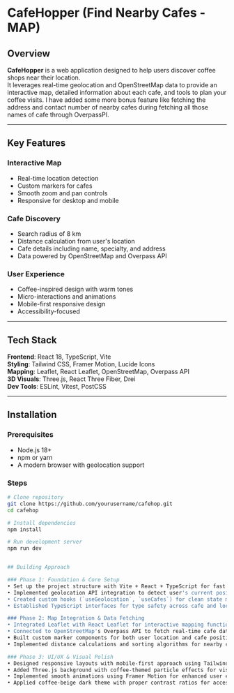 # CafeHopper (Find Nearby Cafes - MAP)

## Overview

**CafeHopper** is a web application designed to help users discover coffee shops near their location.  
It leverages real-time geolocation and OpenStreetMap data to provide an interactive map, detailed information about each cafe, and tools to plan your coffee visits.
I have added some more bonus feature like fetching the address and contact number of nearby cafes during fetching all those names of cafe through OverpassPI.

---

## Key Features

### Interactive Map
- Real-time location detection  
- Custom markers for cafes  
- Smooth zoom and pan controls  
- Responsive for desktop and mobile  

### Cafe Discovery
- Search radius of 8 km  
- Distance calculation from user's location  
- Cafe details including name, specialty, and address  
- Data powered by OpenStreetMap and Overpass API  

### User Experience
- Coffee-inspired design with warm tones  
- Micro-interactions and animations  
- Mobile-first responsive design  
- Accessibility-focused  

---

## Tech Stack

**Frontend**: React 18, TypeScript, Vite  
**Styling**: Tailwind CSS, Framer Motion, Lucide Icons  
**Mapping**: Leaflet, React Leaflet, OpenStreetMap, Overpass API  
**3D Visuals**: Three.js, React Three Fiber, Drei  
**Dev Tools**: ESLint, Vitest, PostCSS  

---

## Installation

### Prerequisites
- Node.js 18+  
- npm or yarn  
- A modern browser with geolocation support  

### Steps
```bash
# Clone repository
git clone https://github.com/yourusername/cafehop.git
cd cafehop

# Install dependencies
npm install

# Run development server
npm run dev


## Building Approach

### Phase 1: Foundation & Core Setup
• Set up the project structure with Vite + React + TypeScript for fast development
• Implemented geolocation API integration to detect user's current position
• Created custom hooks (`useGeolocation`, `useCafes`) for clean state management
• Established TypeScript interfaces for type safety across cafe and location data

### Phase 2: Map Integration & Data Fetching
• Integrated Leaflet with React Leaflet for interactive mapping functionality
• Connected to OpenStreetMap's Overpass API to fetch real-time cafe data within 8km radius
• Built custom marker components for both user location and cafe positions
• Implemented distance calculations and sorting algorithms for nearby cafe discovery

### Phase 3: UI/UX & Visual Polish
• Designed responsive layouts with mobile-first approach using Tailwind CSS
• Added Three.js background with coffee-themed particle effects for visual appeal
• Implemented smooth animations using Framer Motion for enhanced user experience
• Applied coffee-beige dark theme with proper contrast ratios for accessibility
